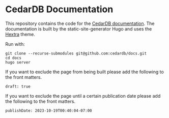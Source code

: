 # CedarDB Documentation

This repository contains the code for the [CedarDB documentation](https://docs.cedardb.com).
The documentation is built by the static-site-generator Hugo and uses the [Hextra](https://imfing.github.io/hextra/docs/guide/) theme.

Run with:
```shell
git clone --recurse-submodules git@github.com:cedardb/docs.git
cd docs
hugo server
```

If you want to exclude the page from being built please add the following to the front matters.
```
draft: true
```

If you want to exclude the page until a certain publication date please add the following to the front matters.
```
publishDate: 2023-10-19T00:40:04-07:00
```
